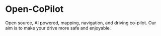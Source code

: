 # Open-CoPilot
Open source, AI powered, mapping, navigation, and driving co-pilot. Our aim is to make your drive more safe and enjoyable.
